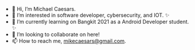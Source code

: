 - 👋 Hi, I’m Michael Caesars.
- 👀 I’m interested in software developer, cybersecurity, and IOT. ✨
- 🌱 I’m currently learning on Bangkit 2021 as a Android Developer student. ✨
- 💞️ I’m looking to collaborate on here!
- 📫 How to reach me, mikecaesars@gmail.com.
